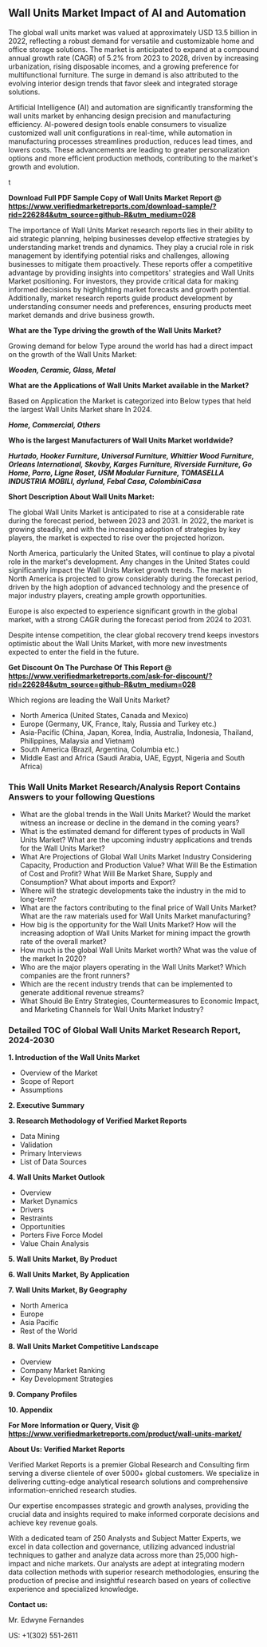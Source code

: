 <h2>Wall Units Market Impact of AI and Automation</h2><p>The global wall units market was valued at approximately USD 13.5 billion in 2022, reflecting a robust demand for versatile and customizable home and office storage solutions. The market is anticipated to expand at a compound annual growth rate (CAGR) of 5.2% from 2023 to 2028, driven by increasing urbanization, rising disposable incomes, and a growing preference for multifunctional furniture. The surge in demand is also attributed to the evolving interior design trends that favor sleek and integrated storage solutions.</p><p>Artificial Intelligence (AI) and automation are significantly transforming the wall units market by enhancing design precision and manufacturing efficiency. AI-powered design tools enable consumers to visualize customized wall unit configurations in real-time, while automation in manufacturing processes streamlines production, reduces lead times, and lowers costs. These advancements are leading to greater personalization options and more efficient production methods, contributing to the market's growth and evolution.</p>t</p><p id="" class=""><strong>Download Full PDF Sample Copy of Wall Units Market Report @ <a href="https://www.verifiedmarketreports.com/download-sample/?rid=226284&utm_source=github-R&utm_medium=028" target="_blank">https://www.verifiedmarketreports.com/download-sample/?rid=226284&utm_source=github-R&utm_medium=028</a></strong></p><p>The importance of&nbsp;Wall Units Market research reports lies in their ability to aid strategic planning, helping businesses develop effective strategies by understanding market trends and dynamics. They play a crucial role in risk management by identifying potential risks and challenges, allowing businesses to mitigate them proactively. These reports offer a competitive advantage by providing insights into competitors' strategies and Wall Units Market positioning. For investors, they provide critical data for making informed decisions by highlighting market forecasts and growth potential. Additionally, market research reports guide product development by understanding consumer needs and preferences, ensuring products meet market demands and drive business growth.</p><p><strong>What are the&nbsp;Type driving the growth of the Wall Units Market?</strong></p><p id="" class="">Growing demand for below Type around the world has had a direct impact on the growth of the Wall Units Market:</p><em><strong>Wooden, Ceramic, Glass, Metal</strong></em></p><strong>What are the&nbsp;Applications&nbsp;of Wall Units Market available in the Market?</strong></p><p id="" class="">Based on Application the Market is categorized into Below types that held the largest Wall Units Market share In 2024.</p><em><strong>Home, Commercial, Others</strong></em></p><strong>Who is the largest Manufacturers of Wall Units Market worldwide?</strong></p><p><em><strong>Hurtado, Hooker Furniture, Universal Furniture, Whittier Wood Furniture, Orleans International, Skovby, Karges Furniture, Riverside Furniture, Go Home, Porro, Ligne Roset, USM Modular Furniture, TOMASELLA INDUSTRIA MOBILI, dyrlund, Febal Casa, ColombiniCasa</strong></em></p><p id="" class=""><strong>Short Description About Wall Units Market:</strong></p><p>The global Wall Units Market is anticipated to rise at a considerable rate during the forecast period, between 2023 and 2031. In 2022, the market is growing steadily, and with the increasing adoption of strategies by key players, the market is expected to rise over the projected horizon.</p><p>North America, particularly the United States, will continue to play a pivotal role in the market's development. Any changes in the United States could significantly impact the Wall Units Market growth trends. The market in North America is projected to grow considerably during the forecast period, driven by the high adoption of advanced technology and the presence of major industry players, creating ample growth opportunities.</p><p>Europe is also expected to experience significant growth in the global market, with a strong CAGR during the forecast period from 2024 to 2031.</p><p>Despite intense competition, the clear global recovery trend keeps investors optimistic about the Wall Units Market, with more new investments expected to enter the field in the future.</p><p id="" class=""><strong>Get Discount On The Purchase Of This Report @ <a href="https://www.verifiedmarketreports.com/ask-for-discount/?rid=226284&utm_source=github-R&utm_medium=028" target="_blank">https://www.verifiedmarketreports.com/ask-for-discount/?rid=226284&utm_source=github-R&utm_medium=028</a></strong></p>Which regions are leading the Wall Units Market?</p><ul><li>North America (United States, Canada and Mexico)</li><li>Europe (Germany, UK, France, Italy, Russia and Turkey etc.)</li><li>Asia-Pacific (China, Japan, Korea, India, Australia, Indonesia, Thailand, Philippines, Malaysia and Vietnam)</li><li>South America (Brazil, Argentina, Columbia etc.)</li><li>Middle East and Africa (Saudi Arabia, UAE, Egypt, Nigeria and South Africa)</li></ul><h3 id="" class="">This Wall Units Market Research/Analysis Report Contains Answers to your following Questions</h3><ul><li>What are the global trends in the Wall Units Market? Would the market witness an increase or decline in the demand in the coming years?</li><li>What is the estimated demand for different types of products in Wall Units Market? What are the upcoming industry applications and trends for the Wall Units Market?</li><li>What Are Projections of Global Wall Units Market Industry Considering Capacity, Production and Production Value? What Will Be the Estimation of Cost and Profit? What Will Be Market Share, Supply and Consumption? What about imports and Export?</li><li>Where will the strategic developments take the industry in the mid to long-term?</li><li>What are the factors contributing to the final price of Wall Units Market? What are the raw materials used for Wall Units Market manufacturing?</li><li>How big is the opportunity for the Wall Units Market? How will the increasing adoption of Wall Units Market for mining impact the growth rate of the overall market?</li><li>How much is the global Wall Units Market worth? What was the value of the market In 2020?</li><li>Who are the major players operating in the Wall Units Market? Which companies are the front runners?</li><li>Which are the recent industry trends that can be implemented to generate additional revenue streams?</li><li>What Should Be Entry Strategies, Countermeasures to Economic Impact, and Marketing Channels for Wall Units Market Industry?</li></ul><h3 id="" class="">Detailed TOC of Global Wall Units Market Research Report, 2024-2030</h3><p id="" class=""><strong>1. Introduction of the Wall Units Market</strong></p><ul><li>Overview of the Market</li><li>Scope of Report</li><li>Assumptions</li></ul><p id="" class=""><strong>2. Executive Summary</strong></p><p id="" class=""><strong>3. Research Methodology of Verified Market Reports</strong></p><ul><li>Data Mining</li><li>Validation</li><li>Primary Interviews</li><li>List of Data Sources</li></ul><p id="" class=""><strong>4. Wall Units Market Outlook</strong></p><ul><li>Overview</li><li>Market Dynamics</li><li>Drivers</li><li>Restraints</li><li>Opportunities</li><li>Porters Five Force Model</li><li>Value Chain Analysis</li></ul><p id="" class=""><strong>5. Wall Units Market, By Product</strong></p><p id="" class=""><strong>6. Wall Units Market, By Application</strong></p><p id="" class=""><strong>7. Wall Units Market, By Geography</strong></p><ul><li>North America</li><li>Europe</li><li>Asia Pacific</li><li>Rest of the World</li></ul><p id="" class=""><strong>8. Wall Units Market Competitive Landscape</strong></p><ul><li>Overview</li><li>Company Market Ranking</li><li>Key Development Strategies</li></ul><p id="" class=""><strong>9. Company Profiles</strong></p><p id="" class=""><strong>10. Appendix</strong></p><p id="" class=""><strong>For More Information or Query, Visit @ <a href="https://www.verifiedmarketreports.com/product/wall-units-market/" target="_blank">https://www.verifiedmarketreports.com/product/wall-units-market/</a></strong></p><p id="" class=""><strong>About Us: Verified Market Reports</strong></p><p id="" class="">Verified Market Reports is a premier Global Research and Consulting firm serving a diverse clientele of over 5000+ global customers. We specialize in delivering cutting-edge analytical research solutions and comprehensive information-enriched research studies.</p><p id="" class="">Our expertise encompasses strategic and growth analyses, providing the crucial data and insights required to make informed corporate decisions and achieve key revenue goals.</p><p id="" class="">With a dedicated team of 250 Analysts and Subject Matter Experts, we excel in data collection and governance, utilizing advanced industrial techniques to gather and analyze data across more than 25,000 high-impact and niche markets. Our analysts are adept at integrating modern data collection methods with superior research methodologies, ensuring the production of precise and insightful research based on years of collective experience and specialized knowledge.</p><p id="" class=""><strong>Contact us:</strong></p><p id="" class="">Mr. Edwyne Fernandes</p><p id="" class="">US: +1(302) 551-2611</p>